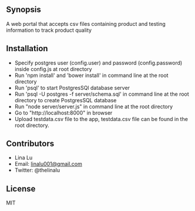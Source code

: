 ## Synopsis

A web portal that accepts csv files containing product and testing information to track product quality

## Installation

- Specify postgres user (config.user) and password (config.password) inside config.js at root directory
- Run 'npm install' and 'bower install' in command line at the root directory
- Run 'psql' to start PostgresSQl database server
- Run 'psql -U postgres -f server/schema.sql' in command line at the root directory to create PostgresSQL database
- Run "node server/server.js" in command line at the root directory
- Go to "http://localhost:8000" in browser
- Upload testdata.csv file to the app, testdata.csv file can be found in the root directory. 

## Contributors

* Lina Lu 
* Email: linalu001@gmail.com
* Twitter: @thelinalu

## License

MIT
